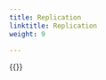```yaml
---
title: Replication
linktitle: Replication
weight: 9

--- 
```

{{<include  file="content/docs/getting-started/upgrade/helm/module/replication.md"  >}}

